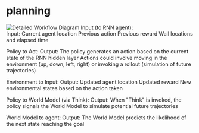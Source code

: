 # planning
![Detailed Workflow Diagram](https://github.com/user-attachments/assets/84178373-0f16-4a80-b81a-1b323d40fc84)
   Input (to RNN agent):   
Input: 
Current agent location 
Previous action 
Previous reward 
Wall locations and elapsed time 

Policy to Act:
Output: 
The policy generates an action  based on the current state of the RNN hidden layer 
Actions could involve moving in the environment (up, down, left, right) or invoking a rollout (simulation of future trajectories)

Environment to Input:
Output: 
Updated agent location 
Updated reward 
New environmental states based on the action taken

Policy to World Model (via Think):
Output:
When "Think" is invoked, the policy signals the World Model to simulate potential future trajectories

World Model to agent:
Output: 
The World Model predicts the likelihood of the next state reaching the goal

